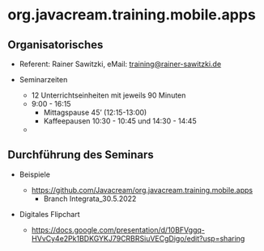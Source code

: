 # org.javacream.training.mobile.apps

## Organisatorisches

* Referent: Rainer Sawitzki, eMail: training@rainer-sawitzki.de

* Seminarzeiten
  * 12 Unterrichtseinheiten mit jeweils 90 Minuten
  * 9:00 - 16:15
    * Mittagspause 45’ (12:15-13:00)
    * Kaffeepausen 10:30 - 10:45 und 14:30 - 14:45
  * 
## Durchführung des Seminars

* Beispiele
  * https://github.com/Javacream/org.javacream.training.mobile.apps
    * Branch Integrata_30.5.2022

* Digitales Flipchart
  * https://docs.google.com/presentation/d/10BFVggq-HVvCy4e2Pk1BDKGYKJ79CRBRSiuVECgDigo/edit?usp=sharing
